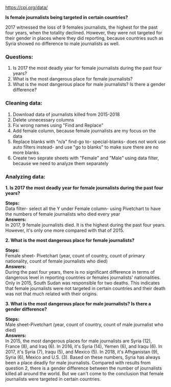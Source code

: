 https://cpj.org/data/

**Is female journalists being targeted in certain countries?**  

2017 witnessed the loss of 9 females journalists, the highest for the past four years, when the totality declined. However, they were not targeted for their gender in places where they did reporting, because countries such as Syria showed no difference to male journalists as well.

### Questions:
1. Is 2017 the most deadly year for female journalists during the past four years?
2. What is the most dangerous place for female journalists? 
3. What is the most dangerous place for male journalists? Is there a gender difference?

### Cleaning data:
1. Download data of journalists killed from 2015-2018
2. Delete unnecessary columns
3. Fix wrong names using "Find and Replace"  
4. Add female column, because female journalists are my focus on the data
5. Replace blanks with "n/a"
find-go to- special-blanks- does not work
use auto filters instead- and use "go to blanks" to make sure there are no more blanks
6. Create two seprate sheets with "Female" and "Male" using data filter, because we need to analyze them separately

### Analyzing data: 
**1. Is 2017 the most deadly year for female journalists during the past four years?**

**Steps:**   
Data filter- select all the Y under Female column- using Pivetchart to have the numbers of female journalists who died every year  
**Answers:**    
In 2017, 9 female journalists died. It is the highest during the past four years. However, it's only one more compared with that of 2015. 


**2. What is the most dangerous place for female journalists?**

**Steps:**  
Female sheet- Pivetchart (year, count of country, count of primary nationality, count of female journalists who died)  
**Answers:**   
During the past four years, there is no significant difference in terms of dangerous level in reporting countries or females journalists' nationalities. Only in 2015, South Sudan was responsible for two deaths. This indicates that female journalists were not targeted in certain countries and their death was not that much related with their origins.


**3. What is the most dangerous place for male journalists? Is there a gender difference?**  

**Steps:**    
Male sheet-Pivetchart (year, count of country, count of male journalist who died)  
**Answers:**    
In 2015, the most dangerous places for male journalists are Syria (12), France (8), and Iraq (6). In 2016, it's Syria (14), Yemen (6), and Iraqu (6). In 2017, it's Syria (7), Iraqu (5), and Mexico (5). In 2018, it's Afhganistan (9), Syria (6), Mexico and U.S. (3). Based on these numbers, Syria has always been a place deadly for male journalists. 
Compared with results from question 2, there is a gender difference  between the number of journalists killed all around the world. But we can't come to the conclusion that female journalists were targeted in certain countries.

